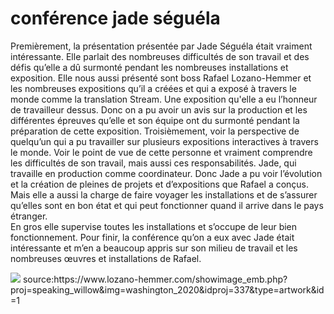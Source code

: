 # conférence jade séguéla #
Premièrement, la présentation présentée par Jade Séguéla était vraiment intéressante.
Elle parlait des nombreuses difficultés de son travail et des défis qu’elle a dû surmonté pendant les nombreuses installations et exposition. 
Elle nous aussi présenté sont boss Rafael Lozano-Hemmer et les nombreuses expositions qu’il a créées et qui a exposé à travers le monde comme la translation Stream. Une exposition qu'elle a eu l’honneur de travailleur dessus. Donc on a pu avoir un avis sur la production et les différentes épreuves qu’elle et son équipe ont du surmonté pendant la préparation de cette exposition. 
Troisièmement, voir la perspective de quelqu’un qui a pu travailler sur plusieurs expositions interactives à travers le monde. Voir le point de vue de cette personne et vraiment comprendre les difficultés de son travail, mais aussi ces responsabilités. Jade, qui travaille en production comme coordinateur. Donc Jade a pu voir l’évolution et la création de pleines de projets et d’expositions que Rafael a conçus. Mais elle a aussi la charge de faire voyager les installations et de s’assurer qu’elles sont en bon état et qui peut fonctionner quand il arrive dans le pays étranger.  
En gros elle supervise toutes les installations et s’occupe de leur bien fonctionnement. Pour finir, la conférence qu’on a eux avec Jade était intéressante et m’en a beaucoup appris sur son milieu de travail et les nombreuses œuvres et installations de Rafael.

<img src="speaking_willow_washington_2019_rlh_001.jpg">
source:https://www.lozano-hemmer.com/showimage_emb.php?proj=speaking_willow&img=washington_2020&idproj=337&type=artwork&id=1
